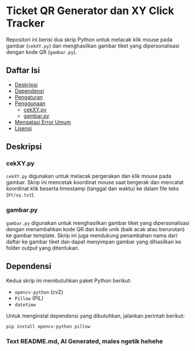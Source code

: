 # Ticket QR Generator dan XY Click Tracker

Repositori ini berisi dua skrip Python untuk melacak klik mouse pada gambar (`cekXY.py`) dan menghasilkan gambar tiket yang dipersonalisasi dengan kode QR (`gambar.py`).

## Daftar Isi
- [Deskripsi](#deskripsi)
- [Dependensi](#dependensi)
- [Pengaturan](#pengaturan)
- [Penggunaan](#penggunaan)
  - [cekXY.py](#cekxypy)
  - [gambar.py](#gambarpng)
- [Mengatasi Error Umum](#mengatasi-error-umum)
- [Lisensi](#lisensi)

## Deskripsi

### cekXY.py
`cekXY.py` digunakan untuk melacak pergerakan dan klik mouse pada gambar. Skrip ini mencetak koordinat mouse saat bergerak dan mencatat koordinat klik beserta timestamp (tanggal dan waktu) ke dalam file teks (`XY/xy.txt`).

### gambar.py
`gambar.py` digunakan untuk menghasilkan gambar tiket yang dipersonalisasi dengan menambahkan kode QR dan kode unik (baik acak atau berurutan) ke gambar template. Skrip ini juga mendukung penambahan nama dari daftar ke gambar tiket dan dapat menyimpan gambar yang dihasilkan ke folder output yang ditentukan.

## Dependensi

Kedua skrip ini membutuhkan paket Python berikut:
- `opencv-python` (cv2)
- `Pillow` (PIL)
- `datetime`

Untuk menginstal dependensi yang dibutuhkan, jalankan perintah berikut:

```bash
pip install opencv-python pillow

```
### Text README.md, AI Generated, males ngetik hehehe
